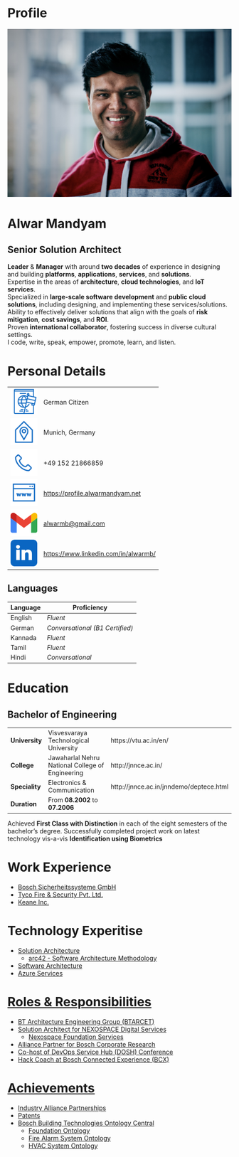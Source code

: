 # Profile

![alwar-mandyam](./_images/profile/alwar-02.jpg)

<h1>Alwar Mandyam</h1>
<h2>Senior Solution Architect</h2>

**Leader** & **Manager** with around **two decades** of experience in designing and building **platforms**, **applications**, **services**, and **solutions**.
<br>
Expertise in the areas of **architecture**, **cloud technologies**, and **IoT services**.
<br>
Specialized in **large-scale software development** and **public cloud solutions**, including designing, and implementing these services/solutions.
<br>
Ability to effectively deliver solutions that align with the goals of **risk mitigation**, **cost savings**, and **ROI**.
<br>
Proven **international collaborator**, fostering success in diverse cultural settings.
<br>
I code, write, speak, empower, promote, learn, and listen.

# Personal Details

<div class="table-wrapper">
  <table>
    <tr>
      <td><img src="./_images/icons/nationality-blue.png" width="60"></td>
      <td>German Citizen</td>
    </tr>
    <tr>
      <td><img src="./_images/icons/home-locator-blue.svg" width="60"></td>
      <td>Munich, Germany</td>
    </tr>
    <tr>
      <td><img src="./_images/icons/call-blue.svg" width="60"></td>
      <td>+49 152 21866859</td>
    </tr>
    <tr>
      <td><img src="./_images/icons/website-blue.svg" width="60"></td>
      <td><a href="https://profile.alwarmandyam.net/">https://profile.alwarmandyam.net</a></td>
    </tr>
    <tr>
      <td><img src="./_images/icons/gmail-48.svg" width="60"></td>
      <td><a href="mailto:alwarmb@gmail.com">alwarmb@gmail.com</a></td>
    </tr>
    <tr>
      <td><img src="./_images/icons/linkedin-48.svg" width="60"></td>
      <td><a href="https://www.linkedin.com/in/alwarmb/">https://www.linkedin.com/in/alwarmb/</a></td>
    </tr>
  </table>
</div>

## Languages

|Language|Proficiency|
|--        |--                               |
|English   |_Fluent_                         |
|German    |_Conversational (B1 Certified)_  |
|Kannada   |_Fluent_                         |
|Tamil     |_Fluent_                         |
|Hindi     |_Conversational_                 |

# Education

## Bachelor of Engineering

<div class="table-wrapper">
  <table>
    <tr>
      <td><b>University</b></td>
      <td>Visvesvaraya Technological University</td>
      <td><a>https://vtu.ac.in/en/</a></td>
    </tr>
    <tr>
      <td><b>College</b></td>
      <td>Jawaharlal Nehru National College of Engineering</td>
      <td><a>http://jnnce.ac.in/</a></td>
    </tr>
    <tr>
      <td><b>Speciality</b></td>
      <td>Electronics & Communication</td>
      <td><a>http://jnnce.ac.in/jnndemo/deptece.html</a></td>
    </tr>
    <tr>
      <td><b>Duration</b></td>
      <td>From <b>08.2002</b> to <b>07.2006</b></td>
      <td></td>
    </tr>
  </table>
</div>

Achieved **First Class with Distinction** in each of the eight semesters of the bachelor’s degree.  Successfully completed project work on latest technology vis-a-vis **Identification using Biometrics**

# Work Experience

- [Bosch Sicherheitssysteme GmbH](bosch-sicherheitssysteme-gmbh)
- [Tyco Fire & Security Pvt. Ltd.](tyco-fire-and-security-pvt-ltd)
- [Keane Inc.](keane-inc)

# Technology Experitise

- [Solution Architecture](solution-architecture)
  - [arc42 - Software Architecture Methodology](arc42-methodology)
- [Software Architecture](software-architecture)
- [Azure Services](azure-services)

# [Roles & Responsibilities](roles-and-responsibilities)

- [BT Architecture Engineering Group (BTARCET)](roles-and-responsibilities#bt-architecture-engineering-group-btarcet)
- [Solution Architect for NEXOSPACE Digital Services](roles-and-responsibilities#solution-architect-for-nexospace-digital-services)
  - [Nexospace Foundation Services](roles-and-responsibilities#nexospace-foundation-services)
- [Alliance Partner for Bosch Corporate Research](roles-and-responsibilities#alliance-partner-for-bosch-corporate-research)
- [Co-host of DevOps Service Hub (DOSH) Conference](roles-and-responsibilities#co-host-of-devops-service-hub-dosh-conference)
- [Hack Coach at Bosch Connected Experience (BCX)](roles-and-responsibilities#hack-coach-at-bosch-connected-experience-bcx)

# [Achievements](achievements)

- [Industry Alliance Partnerships](achievements#industry-alliance-partnerships)
- [Patents](achievements#patents)
- [Bosch Building Technologies Ontology Central](achievements#bosch-sicherheitssysteme-gmbh-ontology-central)
  - [Foundation Ontology](achievements#foundation-ontology)
  - [Fire Alarm System Ontology](achievements#fire-alarm-system-ontology)
  - [HVAC System Ontology](achievements#hvac-system-ontology)